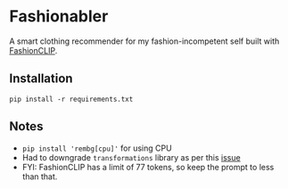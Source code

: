 # Fashionabler
A smart clothing recommender for my fashion-incompetent self built with [FashionCLIP](https://github.com/patrickjohncyh/fashion-clip).

## Installation
`pip install -r requirements.txt`

## Notes
- `pip install 'rembg[cpu]'` for using CPU
- Had to downgrade `transformations` library as per this [issue](https://github.com/patrickjohncyh/fashion-clip/issues/39#issuecomment-2506391126)
- FYI: FashionCLIP has a limit of 77 tokens, so keep the prompt to less than that.
